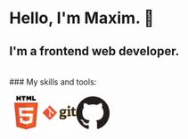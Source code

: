 # Hello, I'm Maxim. :wave:

## I'm a frontend web developer.
<br />
### My skills and tools:
<br />
<br />
<img align="left" alt="HTML5" width="60" src="https://raw.githubusercontent.com/github/explore/80688e429a7d4ef2fca1e82350fe8e3517d3494d/topics/html/html.png"/>


<img align="left" alt="git" width="60" src="https://raw.githubusercontent.com/github/explore/80688e429a7d4ef2fca1e82350fe8e3517d3494d/topics/git/git.png"/>
<img align="left" alt="githab" width="60" src="https://raw.githubusercontent.com/github/explore/89bdd9644f44d1b12180fd512b95574fe4c54617/topics/github-api/github-api.png"/>

<img align="left" alt="" width="60" src=""/>
